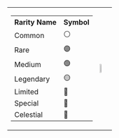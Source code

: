<table>
  <tr>
    <td>
      <table>
        <tr>
          <th>Rarity Name</th><th>Symbol</th>
        </tr>
        <tr><td>Common</td><td>⚪️</td></tr>
        <tr><td>Rare</td><td>🟣</td></tr>
        <tr><td>Medium</td><td>🟢</td></tr>
        <tr><td>Legendary</td><td>🟡</td></tr>
        <tr><td>Limited</td><td>🔮</td></tr>
        <tr><td>Special</td><td>💮</td></tr>
        <tr><td>Celestial</td><td>🎐</td></tr>
      </table>
    </td>
    <td>
      <img src="https://github.com/innng/innng/assets/26755058/5e0ce0fb-c544-4f8c-a307-5849165746d0" width="25%"/>
    </td>
  </tr>
</table>
